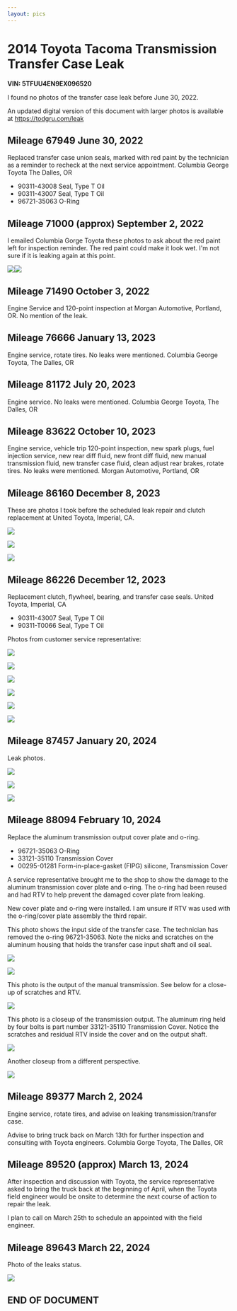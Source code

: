 ```yaml
---
layout: pics
---
```


# 2014 Toyota Tacoma Transmission Transfer Case Leak

**VIN: 5TFUU4EN9EX096520**

I found no photos of the transfer case leak before June 30, 2022.

An updated digital version of this document with larger photos is available at https://todgru.com/leak

## Mileage 67949 June 30, 2022 

Replaced transfer case union seals, marked with red paint by the
technician as a reminder to recheck at the next service appointment.
Columbia George Toyota The Dalles, OR

-   90311-43008 Seal, Type T Oil
-   90311-43007 Seal, Type T Oil
-   96721-35063 O-Ring

## Mileage 71000 (approx) September 2, 2022

I emailed Columbia Gorge Toyota these photos to ask about the red paint
left for inspection reminder. The red paint could make it look wet. I\'m
not sure if it is leaking again at this point.

![](images/image13.jpg)![](images/image7.jpg)

## Mileage 71490 October 3, 2022

Engine Service and 120-point inspection at Morgan Automotive, Portland,
OR. No mention of the leak.

## Mileage 76666 January 13, 2023

Engine service, rotate tires. No leaks were mentioned. Columbia George
Toyota, The Dalles, OR

## Mileage 81172 July 20, 2023

Engine service. No leaks were mentioned. Columbia George Toyota, The
Dalles, OR

## Mileage 83622 October 10, 2023

Engine service, vehicle trip 120-point inspection, new spark plugs, fuel
injection service, new rear diff fluid, new front diff fluid, new manual
transmission fluid, new transfer case fluid, clean adjust rear brakes,
rotate tires. No leaks were mentioned. Morgan Automotive, Portland, OR

## Mileage 86160 December 8, 2023

These are photos I took before the scheduled leak repair and clutch replacement at United Toyota, Imperial, CA.

![](images/image5.jpg)

![](images/image1.jpg)

![](images/image9.jpg)

##

## Mileage 86226 December 12, 2023

Replacement clutch, flywheel, bearing, and transfer case seals. United Toyota, Imperial, CA

-   90311-43007 Seal, Type T Oil
-   90311-T0066 Seal, Type T Oil

Photos from customer service representative:

![](images/image8.jpg)

![](images/image17.png)

![](images/image6.jpg)

![](images/image14.png)

![](images/image3.jpg)

![](images/image4.png)

## Mileage 87457 January 20, 2024

Leak photos.

![](images/image15.jpg)

![](images/image16.jpg)

![](images/image19.jpg)

## Mileage 88094 February 10, 2024

Replace the aluminum transmission output cover plate and o-ring.

-   96721-35063 O-Ring
-   33121-35110 Transmission Cover
-   00295-01281 Form-in-place-gasket (FIPG) silicone, Transmission Cover

A service representative brought me to the shop to show the damage to
the aluminum transmission cover plate and o-ring. The o-ring had been
reused and had RTV to help prevent the damaged cover plate from leaking.

New cover plate and o-ring were installed. I am unsure if RTV was used
with the o-ring/cover plate assembly the third repair.

This photo shows the input side of the transfer case. The technician has
removed the o-ring 96721-35063. Note the nicks and scratches on the
aluminum housing that holds the transfer case input shaft and oil seal.

![](images/image12.png)

![](images/image10.png)

This photo is the output of the manual transmission. See below for a
close-up of scratches and RTV.

![](images/image2.jpg)

This photo is a closeup of the transmission output. The aluminum ring
held by four bolts is part number 33121-35110 Transmission Cover. Notice
the scratches and residual RTV inside the cover and on the output shaft.

![](images/image11.png)

Another closeup from a different perspective.

![](images/image18.png)

## Mileage 89377 March 2, 2024

Engine service, rotate tires, and advise on leaking
transmission/transfer case.

Advise to bring truck back on March 13th for further inspection and
consulting with Toyota engineers. Columbia Gorge Toyota, The Dalles, OR

## Mileage 89520 (approx) March 13, 2024

After inspection and discussion with Toyota, the service representative
asked to bring the truck back at the beginning of April, when the Toyota
field engineer would be onsite to determine the next course of action to
repair the leak.

I plan to call on March 25th to schedule an appointed with the field engineer.

## Mileage 89643 March 22, 2024

Photo of the leaks status.

![](images/image20.jpg)

## END OF DOCUMENT